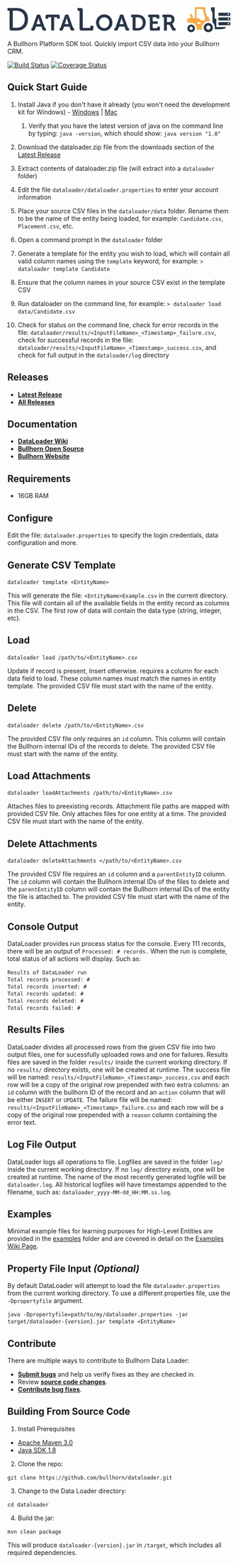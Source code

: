 ![DataLoader Logo](dataloader.png)

A Bullhorn Platform SDK tool. Quickly import CSV data into your Bullhorn CRM.

[![Build Status](https://api.travis-ci.org/bullhorn/dataloader.svg?branch=master)](https://travis-ci.org/bullhorn/dataloader)
[![Coverage Status](https://coveralls.io/repos/github/bullhorn/dataloader/badge.svg?branch=feature%2FCoverallsUnitTestReporting)](https://coveralls.io/github/bullhorn/dataloader?branch=feature%2FCoverallsUnitTestReporting)

## Quick Start Guide

 1. Install Java if you don't have it already (you won't need the development kit for Windows) - [Windows](http://javadl.oracle.com/webapps/download/AutoDL?BundleId=210182) | [Mac](http://www.oracle.com/technetwork/java/javase/downloads/jdk8-downloads-2133151.html)
 
    1. Verify that you have the latest version of java on the command line by typing: `java -version`, which should show: `java version "1.8"`

 2. Download the dataloader.zip file from the downloads section of the [Latest Release](https://github.com/bullhorn/dataloader/releases/latest)
 
 3. Extract contents of dataloader.zip file (will extract into a `dataloader` folder)
 
 4. Edit the file `dataloader/dataloader.properties` to enter your account information
 
 5. Place your source CSV files in the `dataloader/data` folder. Rename them to be the name of the entity being loaded, for example: `Candidate.csv`, `Placement.csv`, etc.

 6. Open a command prompt in the `dataloader` folder

 7. Generate a template for the entity you wish to load, which will contain all valid column names using the `template` keyword, for example: `> dataloader template Candidate`

 8. Ensure that the column names in your source CSV exist in the template CSV

 9. Run dataloader on the command line, for example: `> dataloader load data/Candidate.csv`
 
 10. Check for status on the command line, check for error records in the file: `dataloader/results/<InputFileName>_<Timestamp>_failure.csv`, check for successful records in the file: `dataloader/results/<InputFileName>_<Timestamp>_success.csv`, and check for full output in the `dataloader/log` directory
 
## Releases

* **[Latest Release](https://github.com/bullhorn/dataloader/releases/latest)**
* **[All Releases](https://github.com/bullhorn/dataloader/releases)**

## Documentation

*  **[DataLoader Wiki](https://github.com/bullhorn/dataloader/wiki)**
*  **[Bullhorn Open Source](http://bullhorn.github.io)**
*  **[Bullhorn Website](http://www.bullhorn.com)**

## Requirements

*  16GB RAM

## Configure

Edit the file: `dataloader.properties` to specify the login credentials, data configuration and more.

## Generate CSV Template

```
dataloader template <EntityName>
```

This will generate the file: `<EntityName>Example.csv` in the current directory. This file will contain all of the available fields in the entity record as columns in the CSV. The first row of data will contain the data type (string, integer, etc).

## Load

```
dataloader load /path/to/<EntityName>.csv
```

Update if record is present, Insert otherwise. requires a column for each data field to load. These column names must match the names in entity template. The provided CSV file must start with the name of the entity.

## Delete

```
dataloader delete /path/to/<EntityName>.csv
```

The provided CSV file only requires an `id` column. This column will contain the Bullhorn internal IDs of the records to delete. The provided CSV file must start with the name of the entity.

## Load Attachments

```
dataloader loadAttachments /path/to/<EntityName>.csv
```

Attaches files to preexisting records. Attachment file paths are mapped with provided CSV file. Only attaches files for one entity at a time. The provided CSV file must start with the name of the entity.

## Delete Attachments

```
dataloader deleteAttachments </path/to/<EntityName>.csv
```

The provided CSV file requires an `id` column and a `parentEntityID` column. The `id` column will contain the Bullhorn internal IDs of the files to delete and the `parentEntityID` column will contain the Bullhorn internal IDs of the entity the file is attached to. The provided CSV file must start with the name of the entity.

## Console Output

DataLoader provides run process status for the console. Every 111 records, there will be an output of `Processed: # records.` 
When the run is complete, total status of all actions will display. Such as:
```
Results of DataLoader run
Total records processed: #
Total records inserted: #
Total records updated: #
Total records deleted: #
Total records failed: #
```

## Results Files

DataLoader divides all processed rows from the given CSV file into two output files, one for sucessfully uploaded rows and one for failures. Results files are saved in the folder `results/` inside the current working directory. If no `results/` directory exists, one will be created at runtime. The success file will be named: `results/<InputFileName>_<Timestamp>_success.csv` and each row will be a copy of the original row prepended with two extra columns: an `id` column with the bullhorn ID of the record and an `action` column that will be either `INSERT` or `UPDATE`. The failure file will be named: `results/<InputFileName>_<Timestamp>_failure.csv` and each row will be a copy of the original row prepended with a `reason` column containing the error text.

## Log File Output

DataLoader logs all operations to file. Logfiles are saved in the folder `log/` inside the current working directory. If no `log/` directory exists, one will be created at runtime. The name of the most recently generated logfile will be `dataloader.log`. All historical logfiles will have timestamps appended to the filename, such as: `dataloader_yyyy-MM-dd_HH:MM.ss.log`.

## Examples

Minimal example files for learning purposes for High-Level Entities are provided in the [examples](https://github.com/bullhorn/dataloader/tree/master/examples) folder and are covered in detail on the [Examples Wiki Page](https://github.com/bullhorn/dataloader/wiki/Examples).

## Property File Input *(Optional)*

By default DataLoader will attempt to load the file `dataloader.properties` from the current working directory. To use a different properties file, use the `-Dpropertyfile` argument.

```
java -Dpropertyfile=path/to/my/dataloader.properties -jar target/dataloader-{version}.jar template <EntityName>
```

## Contribute

There are multiple ways to contribute to Bullhorn Data Loader:
 * **[Submit bugs](https://github.com/bullhorn/dataloader/issues)** and help us verify fixes as they are checked in.
 * Review **[source code changes](https://github.com/bullhorn/dataloader/pulls)**.
 * **[Contribute bug fixes](https://github.com/bullhorn/dataloader/issues)**.

## Building From Source Code

1. Install Prerequisites
 * [Apache Maven 3.0](https://maven.apache.org/)
 * [Java SDK 1.8](http://www.oracle.com/technetwork/java/javase/downloads/jdk8-downloads-2133151.html)

2. Clone the repo:

  ```
  git clone https://github.com/bullhorn/dataloader.git
  ```

3. Change to the Data Loader directory:

  ```
  cd dataloader
  ```

4. Build the jar:

  ```
  mvn clean package
  ```

This will produce `dataloader-{version}.jar` in `/target`, which includes all required dependencies.
